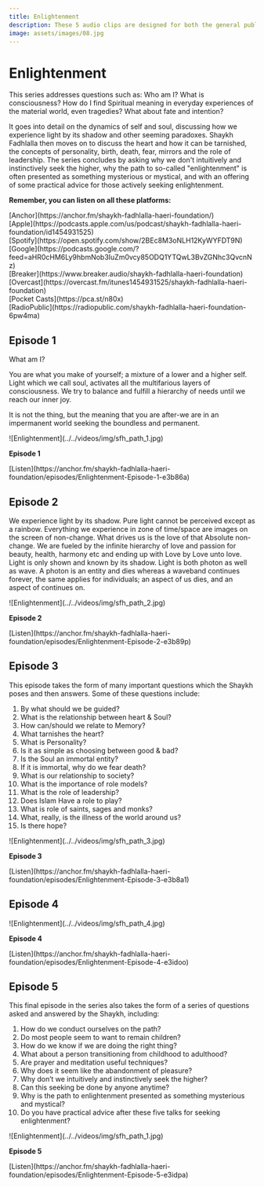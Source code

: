 ```yaml
---
title: Enlightenment
description: These 5 audio clips are designed for both the general public and spiritual seekers on the theme of Enlightenment in the Sufi tradition.
image: assets/images/08.jpg
---
```


# Enlightenment

This series addresses questions such as: Who am I? What is consciousness? How do I find Spiritual meaning in everyday experiences of the material world, even tragedies? What about fate and intention?

It goes into detail on the dynamics of self and soul, discussing how we experience light by its shadow and other seeming paradoxes. Shaykh Fadhlalla then moves on to discuss the heart and how it can be tarnished, the concepts of personality, birth, death, fear, mirrors and the role of leadership. The series concludes by asking why we don't intuitively and instinctively seek the higher, why the path to so-called "enlightenment" is often presented as something mysterious or mystical, and with an offering of some practical advice for those actively seeking enlightenment.

<div markdown="1" class="card article sidebar center">

**Remember, you can listen on all these platforms:**

<div markdown="3" class="audio-link">
[Anchor](https://anchor.fm/shaykh-fadhlalla-haeri-foundation/)
</div>

<div markdown="3" class="audio-link">
[Apple](https://podcasts.apple.com/us/podcast/shaykh-fadhlalla-haeri-foundation/id1454931525)
</div>

<div markdown="3" class="audio-link">
[Spotify](https://open.spotify.com/show/2BEc8M3oNLH12KyWYFDT9N) 
</div>

<div markdown="3" class="audio-link">
[Google](https://podcasts.google.com/?feed=aHR0cHM6Ly9hbmNob3IuZm0vcy85ODQ1YTQwL3BvZGNhc3QvcnNz)
</div>

<div markdown="3" class="audio-link">
[Breaker](https://www.breaker.audio/shaykh-fadhlalla-haeri-foundation)
</div>

<div markdown="3" class="audio-link">
[Overcast](https://overcast.fm/itunes1454931525/shaykh-fadhlalla-haeri-foundation)
</div>

<div markdown="3" class="audio-link">
[Pocket Casts](https://pca.st/n80x)
</div>

<div markdown="3" class="audio-link">
[RadioPublic](https://radiopublic.com/shaykh-fadhlalla-haeri-foundation-6pw4ma)
</div>

</div>

## Episode 1

What am I?

You are what you make of yourself; a mixture of a lower and a higher self. Light which we call soul, activates all the multifarious layers of consciousness. We try to balance and fulfill a hierarchy of needs until we reach our inner joy.

It is not the thing, but the meaning that you are after-we are in an impermanent world seeking the boundless and permanent.

<div markdown="1" class="card video sidebar center gemoji center-content center-card">

<div markdown="2" class="video-image">
![Enlightenment](../../videos/img/sfh_path_1.jpg)
</div>

**Episode 1**

<div markdown="3" class="video-link">
[Listen](https://anchor.fm/shaykh-fadhlalla-haeri-foundation/episodes/Enlightenment-Episode-1-e3b86a)
</div>

</div>

<div markdown="1" class="clear"></div>

## Episode 2

We experience light by its shadow. Pure light cannot be perceived except as a rainbow. Everything we experience in zone of time/space are images on the screen of non-change. What drives us is the love of that Absolute non-change. We are fueled by the infinite hierarchy of love and passion for beauty, health, harmony etc and ending up with Love by Love unto love. Light is only shown and known by its shadow. Light is both photon as well as wave. A photon is an entity and dies whereas a waveband continues forever, the same applies for individuals; an aspect of us dies, and an aspect of continues on.

<div markdown="1" class="card video sidebar center gemoji center-content center-card">

<div markdown="2" class="video-image">
![Enlightenment](../../videos/img/sfh_path_2.jpg)
</div>

**Episode 2**

<div markdown="3" class="video-link">
[Listen](https://anchor.fm/shaykh-fadhlalla-haeri-foundation/episodes/Enlightenment-Episode-2-e3b89p)
</div>

</div>

<div markdown="1" class="clear"></div>

## Episode 3

This episode takes the form of many important questions which the Shaykh poses and then answers. Some of these questions include:

1. By what should we be guided? 
2. What is the relationship between heart & Soul?
3. How can/should we relate to Memory? 
4. What tarnishes the heart? 
5. What is Personality? 
6. Is it as simple as choosing between good & bad?
7. Is the Soul an immortal entity? 
8. If it is immortal, why do we fear death? 
9. What is our relationship to society?
10. What is the importance of role models?
11. What is the role of leadership?
12. Does Islam Have a role to play?
13. What is role of saints, sages and monks? 
14. What, really, is the illness of the world around us?
15. Is there hope?

<div markdown="1" class="card video sidebar center gemoji center-content center-card">

<div markdown="2" class="video-image">
![Enlightenment](../../videos/img/sfh_path_3.jpg)
</div>

**Episode 3**

<div markdown="3" class="video-link">
[Listen](https://anchor.fm/shaykh-fadhlalla-haeri-foundation/episodes/Enlightenment-Episode-3-e3b8a1)
</div>

</div>

<div markdown="1" class="clear"></div>

## Episode 4

<div markdown="1" class="card video sidebar center gemoji center-content center-card">

<div markdown="2" class="video-image">
![Enlightenment](../../videos/img/sfh_path_4.jpg)
</div>

**Episode 4**

<div markdown="3" class="video-link">
[Listen](https://anchor.fm/shaykh-fadhlalla-haeri-foundation/episodes/Enlightenment-Episode-4-e3idoo)
</div>

</div>

<div markdown="1" class="clear"></div>

## Episode 5

This final episode in the series also takes the form of a series of questions asked and answered by the Shaykh, including:

1. How do we conduct ourselves on the path?
2. Do most people seem to want to remain children?
3. How do we know if we are doing the right thing?
4. What about a person transitioning from childhood to adulthood?
5. Are prayer and meditation useful techniques?
6. Why does it seem like the abandonment of pleasure?
7. Why don’t we intuitively and instinctively seek the higher?
8. Can this seeking be done by anyone anytime?
9. Why is the path to enlightenment presented as something mysterious and mystical?
10. Do you have practical advice after these five talks for seeking enlightenment?

<div markdown="1" class="card video sidebar center gemoji center-content center-card">

<div markdown="2" class="video-image">
![Enlightenment](../../videos/img/sfh_path_1.jpg)
</div>

**Episode 5**

<div markdown="3" class="video-link">
[Listen](https://anchor.fm/shaykh-fadhlalla-haeri-foundation/episodes/Enlightenment-Episode-5-e3idpa)
</div>

</div>